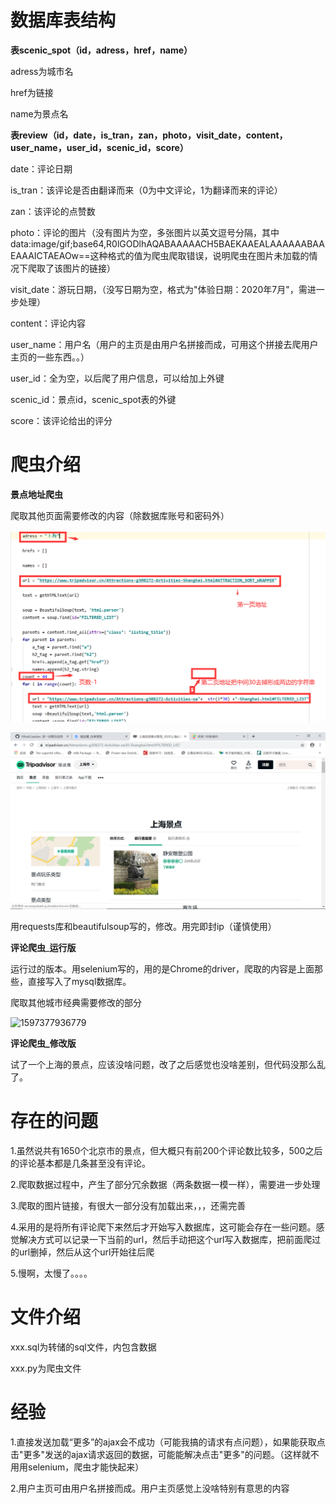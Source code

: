# 数据库表结构

**表scenic_spot（id，adress，href，name）**

adress为城市名

href为链接

name为景点名

**表review（id，date，is_tran，zan，photo，visit_date，content，user_name，user_id，scenic_id，score）**

date：评论日期

is_tran：该评论是否由翻译而来（0为中文评论，1为翻译而来的评论）

zan：该评论的点赞数

photo：评论的图片（没有图片为空，多张图片以英文逗号分隔，其中data:image/gif;base64,R0lGODlhAQABAAAAACH5BAEKAAEALAAAAAABAAEAAAICTAEAOw==这种格式的值为爬虫爬取错误，说明爬虫在图片未加载的情况下爬取了该图片的链接）

visit_date：游玩日期，（没写日期为空，格式为"体验日期：2020年7月"，需进一步处理）

content：评论内容

user_name：用户名（用户的主页是由用户名拼接而成，可用这个拼接去爬用户主页的一些东西。。）

user_id：全为空，以后爬了用户信息，可以给加上外键

scenic_id：景点id，scenic_spot表的外键

score：该评论给出的评分



# 爬虫介绍

**景点地址爬虫**

爬取其他页面需要修改的内容（除数据库账号和密码外）

![1597377698378](picture\1597377698378.png)

![1597377801682](picture\1597377801682.png)



用requests库和beautifulsoup写的，修改。用完即封ip（谨慎使用）

**评论爬虫**_**运行版**

运行过的版本。用selenium写的，用的是Chrome的driver，爬取的内容是上面那些，直接写入了mysql数据库。

爬取其他城市经典需要修改的部分

![1597377936779](C:\Users\Lenovo\AppData\Roaming\Typora\typora-user-images\1597377936779.png)



**评论爬虫_修改版**

试了一个上海的景点，应该没啥问题，改了之后感觉也没啥差别，但代码没那么乱了。

# 存在的问题

1.虽然说共有1650个北京市的景点，但大概只有前200个评论数比较多，500之后的评论基本都是几条甚至没有评论。

2.爬取数据过程中，产生了部分冗余数据（两条数据一模一样），需要进一步处理

3.爬取的图片链接，有很大一部分没有加载出来，，，还需完善

4.采用的是将所有评论爬下来然后才开始写入数据库，这可能会存在一些问题。感觉解决方式可以记录一下当前的url，然后手动把这个url写入数据库，把前面爬过的url删掉，然后从这个url开始往后爬

5.慢啊，太慢了。。。。

# 文件介绍

xxx.sql为转储的sql文件，内包含数据

xxx.py为爬虫文件

# 经验



1.直接发送加载“更多”的ajax会不成功（可能我搞的请求有点问题），如果能获取点击"更多"发送的ajax请求返回的数据，可能能解决点击"更多"的问题。（这样就不用用selenium，爬虫才能快起来）

2.用户主页可由用户名拼接而成。用户主页感觉上没啥特别有意思的内容

